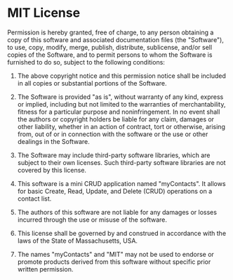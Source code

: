 # MIT License

Permission is hereby granted, free of charge, to any person obtaining a copy of this software and associated documentation files (the "Software"), to use, copy, modify, merge, publish, distribute, sublicense, and/or sell copies of the Software, and to permit persons to whom the Software is furnished to do so, subject to the following conditions:

1. The above copyright notice and this permission notice shall be included in all copies or substantial portions of the Software.

2. The Software is provided "as is", without warranty of any kind, express or implied, including but not limited to the warranties of merchantability, fitness for a particular purpose and noninfringement. In no event shall the authors or copyright holders be liable for any claim, damages or other liability, whether in an action of contract, tort or otherwise, arising from, out of or in connection with the software or the use or other dealings in the Software.

3. The Software may include third-party software libraries, which are subject to their own licenses. Such third-party software libraries are not covered by this license.

4. This software is a mini CRUD application named "myContacts". It allows for basic Create, Read, Update, and Delete (CRUD) operations on a contact list.

5. The authors of this software are not liable for any damages or losses incurred through the use or misuse of the software.

6. This license shall be governed by and construed in accordance with the laws of the State of Massachusetts, USA.

7. The names "myContacts" and "MIT" may not be used to endorse or promote products derived from this software without specific prior written permission.
